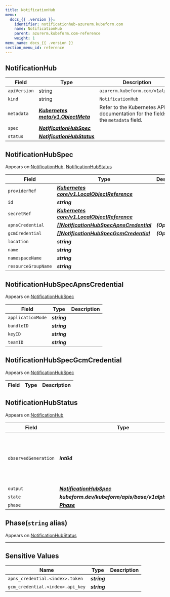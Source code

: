 ```yaml
---
title: NotificationHub
menu:
  docs_{{ .version }}:
    identifier: notificationhub-azurerm.kubeform.com
    name: NotificationHub
    parent: azurerm.kubeform.com-reference
    weight: 1
menu_name: docs_{{ .version }}
section_menu_id: reference
---
```


## NotificationHub
| Field | Type | Description |
| ------ | ----- | ----------- |
| `apiVersion` | string | `azurerm.kubeform.com/v1alpha1` |
|    `kind` | string | `NotificationHub` |
| `metadata` | ***[Kubernetes meta/v1.ObjectMeta](https://kubernetes.io/docs/reference/generated/kubernetes-api/v1.13/#objectmeta-v1-meta)***|Refer to the Kubernetes API documentation for the fields of the `metadata` field.|
| `spec` | ***[NotificationHubSpec](#notificationhubspec)***||
| `status` | ***[NotificationHubStatus](#notificationhubstatus)***||
## NotificationHubSpec

Appears on:[NotificationHub](#notificationhub), [NotificationHubStatus](#notificationhubstatus)

| Field | Type | Description |
| ------ | ----- | ----------- |
| `providerRef` | ***[Kubernetes core/v1.LocalObjectReference](https://kubernetes.io/docs/reference/generated/kubernetes-api/v1.13/#localobjectreference-v1-core)***||
| `id` | ***string***||
| `secretRef` | ***[Kubernetes core/v1.LocalObjectReference](https://kubernetes.io/docs/reference/generated/kubernetes-api/v1.13/#localobjectreference-v1-core)***||
| `apnsCredential` | ***[[]NotificationHubSpecApnsCredential](#notificationhubspecapnscredential)***| ***(Optional)*** |
| `gcmCredential` | ***[[]NotificationHubSpecGcmCredential](#notificationhubspecgcmcredential)***| ***(Optional)*** |
| `location` | ***string***||
| `name` | ***string***||
| `namespaceName` | ***string***||
| `resourceGroupName` | ***string***||
## NotificationHubSpecApnsCredential

Appears on:[NotificationHubSpec](#notificationhubspec)

| Field | Type | Description |
| ------ | ----- | ----------- |
| `applicationMode` | ***string***||
| `bundleID` | ***string***||
| `keyID` | ***string***||
| `teamID` | ***string***||
## NotificationHubSpecGcmCredential

Appears on:[NotificationHubSpec](#notificationhubspec)

| Field | Type | Description |
| ------ | ----- | ----------- |
## NotificationHubStatus

Appears on:[NotificationHub](#notificationhub)

| Field | Type | Description |
| ------ | ----- | ----------- |
| `observedGeneration` | ***int64***| ***(Optional)*** Resource generation, which is updated on mutation by the API Server.|
| `output` | ***[NotificationHubSpec](#notificationhubspec)***| ***(Optional)*** |
| `state` | ***kubeform.dev/kubeform/apis/base/v1alpha1.State***| ***(Optional)*** |
| `phase` | ***[Phase](#phase)***| ***(Optional)*** |
## Phase(`string` alias)

Appears on:[NotificationHubStatus](#notificationhubstatus)

---
## Sensitive Values
| Name | Type | Description |
|------|------|-------------|
| `apns_credential.<index>.token` | ***string*** ||
| `gcm_credential.<index>.api_key` | ***string*** ||
